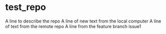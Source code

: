 # test_repo
A line to describe the repo
A line of new text from the local computer
A  line of text from the remote repo
A line from the feature branch issue1
